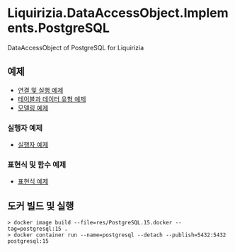 # Liquirizia.DataAccessObject.Implements.PostgreSQL

DataAccessObject of PostgreSQL for Liquirizia

## 예제

- [연결 및 실행 예제](sample/01.Connection.py)
- [테이블과 데이터 유형 예제](sample/02.Table.py)
- [모델링 예제](sample/03.Model.py)

### 실행자 예제

- [실행자 예제](sample/11.Insert.py)

### 표현식 및 함수 예제

- [표현식 예제](sample/21.Expression.py)

## 도커 빌드 및 실행

```shell
> docker image build --file=res/PostgreSQL.15.docker --tag=postgresql:15 .
> docker container run --name=postgresql --detach --publish=5432:5432 postgresql:15
```
